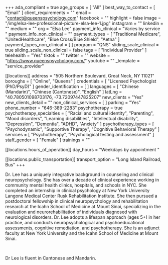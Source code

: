 +++
ada_compliant = true
age_groups = [ "All" ]
best_way_to_contact = [ "Email" ]
client_requirements = ""
email = "contact@queenspsychology.com"
facebook = ""
highlight = false
image = "/img/elsa-lee-professional-picture-elsa-lee-1.jpg"
instagram = ""
linkedin = ""
medium = ""
org = "Elsa Lee"
payment_info_clinical = "Varies by service "
payment_info_non_clinical = ""
payment_types = [
  "Traditional Medicare",
  "UnitedHealthcare",
  "Blue Cross/Blue Shield",
  "Aetna"
]
payment_types_non_clinical = [ ]
program = "QNS"
sliding_scale_clinical = true
sliding_scale_non_clinical = false
tags = [ "Individual Provider" ]
telehealth = "Yes"
tiktok = ""
twitter = ""
website = "https://www.queenspsychology.com/"
youtube = ""
_template = "service_provider"

[[locations]]
address = "505 Northern Boulevard, Great Neck, NY 11021"
boroughs = [ "Online", "Queens" ]
credentials = [ "Licensed Psychologist (PhD/PsyD)" ]
gender_identification = [ ]
languages = [ "Chinese (Mandarin)", "Chinese (Cantonese)", "English" ]
latLng = "40.780501098703176, -73.72097447825207"
new_clients = "Yes"
new_clients_detail = ""
non_clinical_services = [ ]
parking = "Yes"
phone_number = "646-389-2283"
psychotherapy = true
psychotherapy_specialties = [
  "Racial and cultural identity",
  "Parenting",
  "Mood disorders",
  "Learning disabilities",
  "Intellectual disability",
  "Depression",
  "Dementia",
  "ADHD",
  "Anxiety"
]
psychotherapy_types = [
  "Psychodynamic",
  "Supportive Therapy",
  "Cognitive Behavioral Therapy"
]
services = [ "Psychotherapy", "Psychological testing and assessment" ]
staff_gender = [ "Female" ]
trainings = ""

  [[locations.hours_of_operation]]
  day_hours = "Weekdays by appointment "

  [[locations.public_transportation]]
  transport_option = "Long Island Railroad, Bus"
+++

Dr. Lee has a uniquely integrative background in counseling and clinical neuropsychology. She has over a decade of clinical experience working in community mental health clinics, hospitals, and schools in NYC. She completed an internship in clinical psychology at New York University Langone Medical Center Rusk Rehabilitation Institute. She then pursued a postdoctoral fellowship in clinical neuropsychology and rehabilitation research at the Icahn School of Medicine at Mount Sinai, specializing in the evaluation and neurorehabilitation of individuals diagnosed with neurological disorders. Dr. Lee adopts a lifespan approach (ages 5+) in her practice, and conducts neuropsychological and psychoeducational assessments, cognitive remediation, and psychotherapy. She is an adjunct faculty at New York University and the Icahn School of Medicine at Mount Sinai.

<br>

Dr Lee is fluent in Cantonese and Mandarin.
